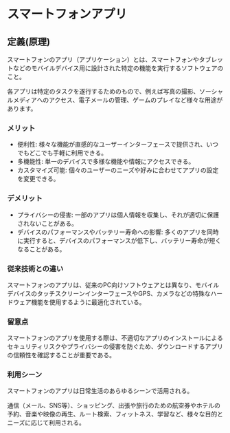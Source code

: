# スマートフォンアプリ
## 定義(原理)
スマートフォンのアプリ（アプリケーション）とは、スマートフォンやタブレットなどのモバイルデバイス用に設計された特定の機能を実行するソフトウェアのこと。

各アプリは特定のタスクを遂行するためのもので、例えば写真の撮影、ソーシャルメディアへのアクセス、電子メールの管理、ゲームのプレイなど様々な用途があります。

### メリット
* 便利性: 様々な機能が直感的なユーザーインターフェースで提供され、いつでもどこでも手軽に利用できる。
* 多機能性: 単一のデバイスで多様な機能や情報にアクセスできる。
* カスタマイズ可能: 個々のユーザーのニーズや好みに合わせてアプリの設定を変更できる。

### デメリット
* プライバシーの侵害: 一部のアプリは個人情報を収集し、それが適切に保護されないことがある。
* デバイスのパフォーマンスやバッテリー寿命への影響: 多くのアプリを同時に実行すると、デバイスのパフォーマンスが低下し、バッテリー寿命が短くなることがある。

### 従来技術との違い
スマートフォンのアプリは、従来のPC向けソフトウェアとは異なり、モバイルデバイスのタッチスクリーンインターフェースやGPS、カメラなどの特殊なハードウェア機能を使用するように最適化されている。

### 留意点
スマートフォンのアプリを使用する際は、不適切なアプリのインストールによるセキュリティリスクやプライバシーの侵害を防ぐため、ダウンロードするアプリの信頼性を確認することが重要である。

### 利用シーン
スマートフォンのアプリは日常生活のあらゆるシーンで活用される。

通信（メール、SNS等）、ショッピング、出張や旅行のための航空券やホテルの予約、音楽や映像の再生、ルート検索、フィットネス、学習など、様々な目的とニーズに応じて利用される。
